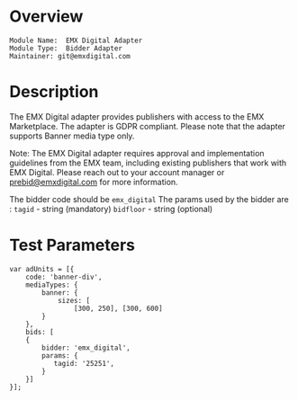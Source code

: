 # Overview

```
Module Name:  EMX Digital Adapter
Module Type:  Bidder Adapter
Maintainer: git@emxdigital.com
```

# Description

The EMX Digital adapter provides publishers with access to the EMX Marketplace. The adapter is GDPR compliant. Please note that the adapter supports Banner media type only.

Note: The EMX Digital adapter requires approval and implementation guidelines from the EMX team, including existing publishers that work with EMX Digital. Please reach out to your account manager or prebid@emxdigital.com for more information.

The bidder code should be ```emx_digital```
The params used by the bidder are :
```tagid``` - string (mandatory)
```bidfloor``` - string (optional)

# Test Parameters
```
var adUnits = [{
    code: 'banner-div',
    mediaTypes: {
        banner: {
            sizes: [ 
                [300, 250], [300, 600]
        }
    },
    bids: [
    {
        bidder: 'emx_digital',
        params: {
           tagid: '25251',
        }
    }]
}];
```
